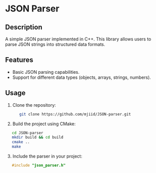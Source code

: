 # JSON Parser

## Description
A simple JSON parser implemented in C++. This library allows users to parse JSON strings into structured data formats.

## Features
- Basic JSON parsing capabilities.
- Support for different data types (objects, arrays, strings, numbers).

## Usage
1. Clone the repository:
   ```bash
      git clone https://github.com/mjiid/JSON-parser.git
   ```
2. Build the project using CMake:
  ```bash
     cd JSON-parser
     mkdir build && cd build
     cmake ..
     make
  ```

3. Include the parser in your project:
  ```cpp
     #include "json_parser.h"
  ```
